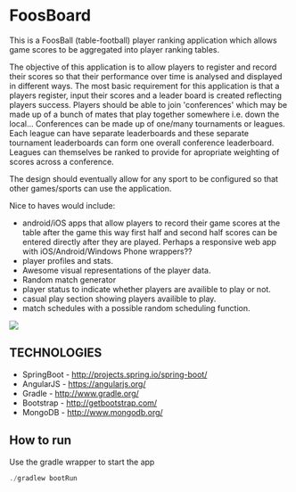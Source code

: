 FoosBoard
=========

This is a FoosBall (table-football) player ranking application which allows game scores to be aggregated into player ranking tables.

The objective of this application is to allow players to register and record their scores so that their performance over time is analysed and displayed in different ways. The most basic requirement for this application is that a players register, input their scores and a leader board is created reflecting players success. Players should be able to join 'conferences' which may be made up of a bunch of mates that play together somewhere i.e. down the local... Conferences can be made up of one/many tournaments or leagues. Each league can have separate leaderboards and these separate tournament leaderboards can form one overall conference leaderboard. Leagues can themselves be ranked to provide for apropriate weighting of scores across a conference.

The design should eventually allow for any sport to be configured so that other games/sports can use the application. 

Nice to haves would include: 
 - android/iOS apps that allow players to record their game scores at the table after the game this way first half and second half scores can be entered directly after they are played. Perhaps a responsive web app with iOS/Android/Windows Phone wrappers??
 - player profiles and stats.
 - Awesome visual representations of the player data.
 - Random match generator
 - player status to indicate whether players are availible to play or not.
 - casual play section showing players availible to play.
 - match schedules with a possible random scheduling function.

![](https://www.dropbox.com/s/v8da3963ukp7rka/scoring_alg.jpg)

TECHNOLOGIES
------------

 - SpringBoot - http://projects.spring.io/spring-boot/ 
 - AngularJS  - https://angularjs.org/
 - Gradle     - http://www.gradle.org/ 
 - Bootstrap  - http://getbootstrap.com/
 - MongoDB    - http://www.mongodb.org/

How to run
----------

Use the gradle wrapper to start the app

```java
./gradlew bootRun
```
